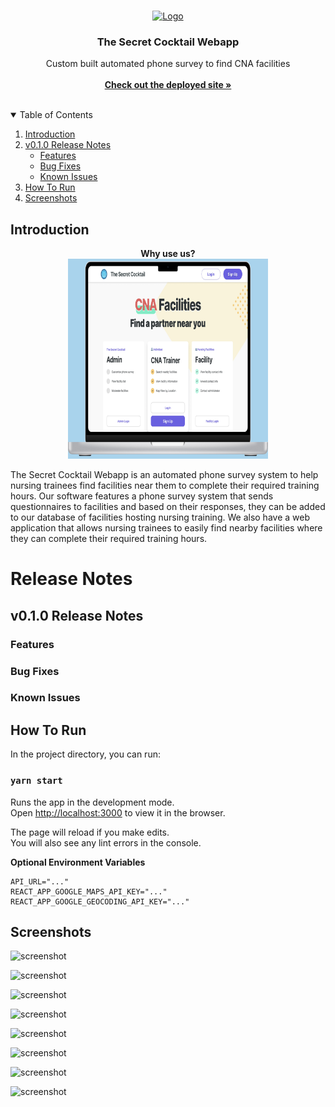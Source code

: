 <!-- PROJECT LOGO -->
<br />
<p align="center">
  <a href="https://github.com/Team-Code-Monkeys/secret-cocktail-web-app">
    <img src="https://thesecretcocktail.com/wp-content/uploads/2021/01/Logo.png" alt="Logo" width="120" height="120" >
  </a>

<h3 align="center">The Secret Cocktail Webapp</h3>

  <p align="center">
    Custom built automated phone survey to find CNA facilities
    <br />
    <br />
    <a href="https://secret-cocktail.web.app/"><strong>Check out the deployed site »</strong></a>
    <br />
    <br />
  </p>
</p>

<!-- TABLE OF CONTENTS -->
<details open="open">
  <summary>Table of Contents</summary>
  <ol>
    <li>
      <a href="#introduction">Introduction</a>
    </li>
    <li>
      <a href="#v010-release-notes">v0.1.0 Release Notes</a>
      <ul>
        <li><a href="#features">Features</a></li>
        <li><a href="#bug-fixes">Bug Fixes</a></li>
        <li><a href="#known-issues">Known Issues</a></li>
      </ul>
    </li>
    <li><a href="#how-to-run">How To Run</a></li>
    <li><a href="#screenshots">Screenshots</a></li>
  </ol>
</details>

<!-- INTRODUCTION -->

## Introduction

<p align="center">
  <strong align="center">Why use us?</strong>
  <br>
  <img width="320" height="320" src="https://github.com/Team-Code-Monkeys/secret-cocktail-web-app/raw/master/screenshot/mockup.jpg">
</p>

The Secret Cocktail Webapp is an automated phone survey system to help nursing trainees find facilities near them to complete
their required training hours. Our software features a phone survey system that sends questionnaires to facilities and
based on their responses, they can be added to our database of facilities hosting nursing training. We also have a web
application that allows nursing trainees to easily find nearby facilities where they can complete their required
training hours.


<!-- Release Notes -->

# Release Notes

## v0.1.0 Release Notes

### Features

### Bug Fixes

### Known Issues

<!-- How To Run -->

## How To Run

In the project directory, you can run:

### `yarn start`

Runs the app in the development mode.\
Open [http://localhost:3000](http://localhost:3000) to view it in the browser.

The page will reload if you make edits.\
You will also see any lint errors in the console.

**Optional Environment Variables**

```shell
API_URL="..."
REACT_APP_GOOGLE_MAPS_API_KEY="..."
REACT_APP_GOOGLE_GEOCODING_API_KEY="..."
```

## Screenshots

![screenshot](screenshot/0.png)

![screenshot](screenshot/1.png)

![screenshot](screenshot/2.png)

![screenshot](screenshot/3.png)

![screenshot](screenshot/4.png)

![screenshot](screenshot/5.png)

![screenshot](screenshot/6.png)

![screenshot](screenshot/7.png)
